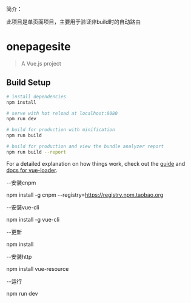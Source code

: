 简介：

此项目是单页面项目，主要用于验证非build时的自动路由


# onepagesite

> A Vue.js project

## Build Setup

``` bash
# install dependencies
npm install

# serve with hot reload at localhost:8080
npm run dev

# build for production with minification
npm run build

# build for production and view the bundle analyzer report
npm run build --report
```

For a detailed explanation on how things work, check out the [guide](http://vuejs-templates.github.io/webpack/) and [docs for vue-loader](http://vuejs.github.io/vue-loader).

--安装cnpm

npm install -g cnpm --registry=https://registry.npm.taobao.org

--安装vue-cli

npm install -g vue-cli

--更新

npm install

--安装http

npm install vue-resource

--运行

npm run dev